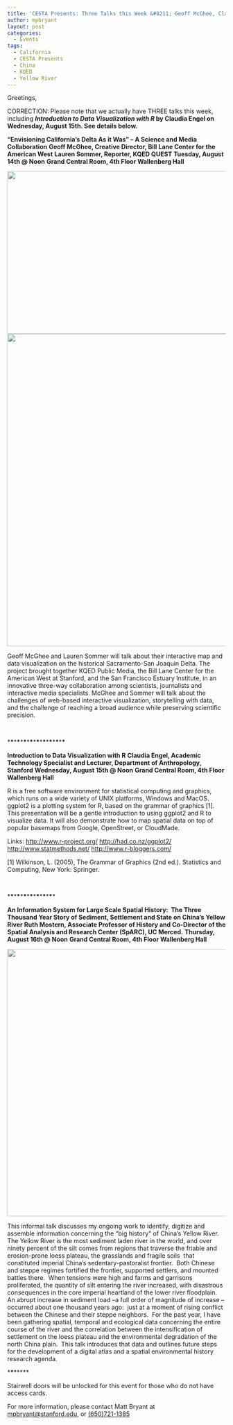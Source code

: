```yaml
---
title: 'CESTA Presents: Three Talks this Week &#8211; Geoff McGhee, Claudia Engel, and Ruth Mostern'
author: mpbryant
layout: post
categories:
  - Events
tags:
  - California
  - CESTA Presents
  - China
  - KQED
  - Yellow River
---
```

Greetings,

CORRECTION: Please note that we actually have THREE talks this week, including ***Introduction to Data Visualization with R* **by Claudia Engel on** Wednesday, August 15th. See details below.**

**&#8220;Envisioning California&#8217;s Delta As it Was&#8221; &#8211; A Science and Media Collaboration**
**Geoff McGhee, Creative Director, Bill Lane Center for the American West**
**Lauren Sommer, Reporter, KQED QUEST**
**Tuesday, August 14th @ Noon**
**Grand Central Room, 4th Floor Wallenberg Hall**

<a href="https://cesta.stanford.edu/wp-content/uploads/2012/08/delta-interactive-screenshot-5601.jpg" target="_blank"><img title="delta-interactive-screenshot-560" src="https://cesta.stanford.edu/wp-content/uploads/2012/08/delta-interactive-screenshot-5601.jpg" alt="" width="560" height="375" /></a>
<a href="https://cesta.stanford.edu/wp-content/uploads/2012/08/screenshot-delta-home.png" target="_blank"><img title="screenshot-delta-home" src="https://cesta.stanford.edu/wp-content/uploads/2012/08/screenshot-delta-home.png" alt="" width="952" height="720" /></a>

Geoff McGhee and Lauren Sommer will talk about their interactive map and data visualization on the historical Sacramento-San Joaquin Delta. The project brought together KQED Public Media, the Bill Lane Center for the American West at Stanford, and the San Francisco Estuary Institute, in an innovative three-way collaboration among scientists, journalists and interactive media specialists. McGhee and Sommer will talk about the challenges of web-based interactive visualization, storytelling with data, and the challenge of reaching a broad audience while preserving scientific precision.

&nbsp;

\***\***\***\***\***\***\***\***\***\***<wbr>\***\***\***\***\***\***\***\***
</wbr>

**Introduction to Data Visualization with R**
**Claudia Engel, Academic Technology Specialist and Lecturer, Department of Anthropology, Stanford**
**Wednesday, August 15th @ Noon**
**Grand Central Room, 4th Floor Wallenberg Hall**

R is a free software environment for statistical computing and graphics, which runs on a wide variety of UNIX platforms, Windows and MacOS. ggplot2 is a plotting system for R, based on the grammar of graphics [1]. This presentation will be a gentle introduction to using ggplot2 and R to visualize data. It will also demonstrate how to map spatial data on top of popular basemaps from Google, OpenStreet, or CloudMade.

Links:
<a href="http://www.r-project.org/" target="_blank">http://www.r-project.org/</a>
<a href="http://had.co.nz/ggplot2/" target="_blank">http://had.co.nz/ggplot2/</a>
<a href="http://www.statmethods.net/" target="_blank">http://www.statmethods.net/</a>
<a href="http://www.r-bloggers.com/" target="_blank">http://www.r-bloggers.com/</a>

[1] Wilkinson, L. (2005), The Grammar of Graphics (2nd ed.). Statistics and Computing, New York: Springer.

&nbsp;

\***\***\***\***\***\***\***\***\***\***<wbr>\***\***\***\****
</wbr>

**An Information System for Large Scale Spatial History:  The Three Thousand Year Story of Sediment, Settlement and State on China&#8217;s Yellow River**
**Ruth Mostern, Associate Professor of History and Co-Director of the Spatial Analysis and Research Center (SpARC), UC Merced.**
**Thursday, August 16th @ Noon**
**Grand Central Room, 4th Floor Wallenberg Hall**

<a href="https://cesta.stanford.edu/wp-content/uploads/2012/08/tang-settlements.png" target="_blank"><img title="tang settlements" src="https://cesta.stanford.edu/wp-content/uploads/2012/08/tang-settlements.png" alt="" width="902" height="616" /></a>

This informal talk discusses my ongoing work to identify, digitize and assemble information concerning the &#8220;big history&#8221; of China&#8217;s Yellow River.  The Yellow River is the most sediment laden river in the world, and over ninety percent of the silt comes from regions that traverse the friable and erosion-prone loess plateau, the grasslands and fragile soils  that constituted imperial China’s sedentary-pastoralist frontier.  Both Chinese and steppe regimes fortified the frontier, supported settlers, and mounted battles there.  When tensions were high and farms and garrisons proliferated, the quantity of silt entering the river increased, with disastrous consequences in the core imperial heartland of the lower river floodplain.  An abrupt increase in sediment load –a full order of magnitude of increase – occurred about one thousand years ago:  just at a moment of rising conflict between the Chinese and their steppe neighbors.  For the past year, I have been gathering spatial, temporal and ecological data concerning the entire course of the river and the correlation between the intensification of settlement on the loess plateau and the environmental degradation of the north China plain.  This talk introduces that data and outlines future steps for the development of a digital atlas and a spatial environmental history research agenda.

\***\***\*****

Stairwell doors will be unlocked for this event for those who do not have access cards.

For more information, please contact Matt Bryant at <a href="mailto:mpbryant@stanford.edu" target="_blank">mpbryant@stanford.edu</a>, or <a href="tel:%28650%29721-1385" target="_blank">(650)721-1385</a>
